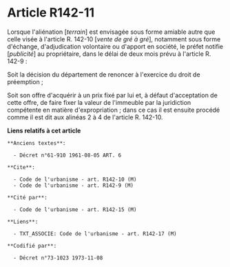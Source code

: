 # Article R142-11

Lorsque l'aliénation [*terrain*] est envisagée sous forme amiable autre que celle visée à l'article R. 142-10 [*vente de gré
à gré*], notamment sous forme d'échange, d'adjudication volontaire ou d'apport en société, le préfet notifie [*publicité*] au
propriétaire, dans le délai de deux mois prévu à l'article R. 142-9 :

Soit la décision du département de renoncer à l'exercice du droit de préemption ;

Soit son offre d'acquérir à un prix fixé par lui et, à défaut d'acceptation de cette offre, de faire fixer la valeur de
l'immeuble par la juridiction compétente en matière d'expropriation ; dans ce cas il est ensuite procédé comme il est dit aux
alinéas 2 à 4 de l'article R. 142-10.

**Liens relatifs à cet article**

	**Anciens textes**:

	  - Décret n°61-910 1961-08-05 ART. 6

	**Cite**:

	  - Code de l'urbanisme - art. R142-10 (M)
	  - Code de l'urbanisme - art. R142-9 (M)

	**Cité par**:

	  - Code de l'urbanisme - art. R142-15 (M)

	**Liens**:

	  - TXT_ASSOCIE: Code de l'urbanisme - art. R142-17 (M)

	**Codifié par**:

	  - Décret n°73-1023 1973-11-08
